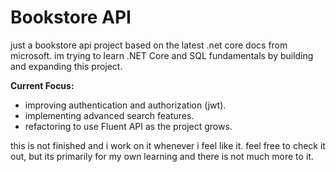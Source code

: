 # Bookstore API

just a bookstore api project based on the latest .net core docs from microsoft. im trying to learn .NET Core and SQL fundamentals by building and expanding this project.

**Current Focus:**

*   improving authentication and authorization (jwt).
*   implementing advanced search features.
*   refactoring to use Fluent API as the project grows.

this is not finished and i work on it whenever i feel like it. feel free to check it out, but its primarily for my own learning and there is not much more to it.

